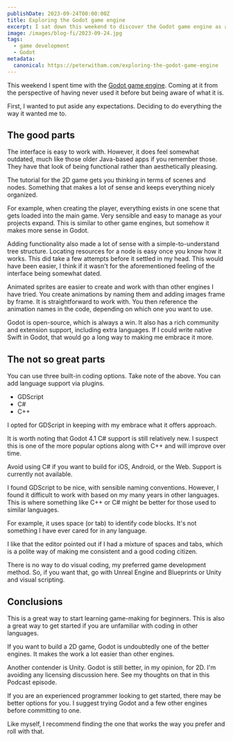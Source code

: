 ```yaml
---
publishDate: 2023-09-24T00:00:00Z
title: Exploring the Godot game engine
excerpt: I sat down this weekend to discover the Godot game engine as a complete beginner and its capabilities. Here are some thoughts.
image: /images/blog-fi/2023-09-24.jpg
tags:
  - game development
  - Godot
metadata:
  canonical: https://peterwitham.com/exploring-the-godot-game-engine
---
```


This weekend I spent time with the [Godot game engine](https://godotengine.org). Coming at it from the perspective of having never used it before but being aware of what it is.

First, I wanted to put aside any expectations. Deciding to do everything the way it wanted me to.

## The good parts

The interface is easy to work with. However, it does feel somewhat outdated, much like those older Java-based apps if you remember those. They have that look of being functional rather than aesthetically pleasing.

The tutorial for the 2D game gets you thinking in terms of scenes and nodes. Something that makes a lot of sense and keeps everything nicely organized.

For example, when creating the player, everything exists in one scene that gets loaded into the main game. Very sensible and easy to manage as your projects expand. This is similar to other game engines, but somehow it makes more sense in Godot.

Adding functionality also made a lot of sense with a simple-to-understand tree structure. Locating resources for a node is easy once you know how it works. This did take a few attempts before it settled in my head. This would have been easier, I think if it wasn't for the aforementioned feeling of the interface being somewhat dated.

Animated sprites are easier to create and work with than other engines I have tried. You create animations by naming them and adding images frame by frame. It is straightforward to work with. You then reference the animation names in the code, depending on which one you want to use.

Godot is open-source, which is always a win. It also has a rich community and extension support, including extra languages. If I could write native Swift in Godot, that would go a long way to making me embrace it more.

## The not so great parts

You can use three built-in coding options. Take note of the above. You can add language support via plugins.

- GDScript
- C#
- C++

I opted for GDScript in keeping with my embrace what it offers approach.

It is worth noting that Godot 4.1 C# support is still relatively new. I suspect this is one of the more popular options along with C++ and will improve over time.

Avoid using C# if you want to build for iOS, Android, or the Web. Support is currently not available.

I found GDScript to be nice, with sensible naming conventions. However, I found it difficult to work with based on my many years in other languages. This is where something like C++ or C# might be better for those used to similar languages.

For example, it uses space (or tab) to identify code blocks. It's not something I have ever cared for in any language.

I like that the editor pointed out if I had a mixture of spaces and tabs, which is a polite way of making me consistent and a good coding citizen.

There is no way to do visual coding, my preferred game development method. So, if you want that, go with Unreal Engine and Blueprints or Unity and visual scripting.

## Conclusions

This is a great way to start learning game-making for beginners. This is also a great way to get started if you are unfamiliar with coding in other languages.

If you want to build a 2D game, Godot is undoubtedly one of the better engines. It makes the work a lot easier than other engines.

Another contender is Unity. Godot is still better, in my opinion, for 2D. I'm avoiding any licensing discussion here. See my thoughts on that in this Podcast episode.

If you are an experienced programmer looking to get started, there may be better options for you. I suggest trying Godot and a few other engines before committing to one.

Like myself, I recommend finding the one that works the way you prefer and roll with that.
